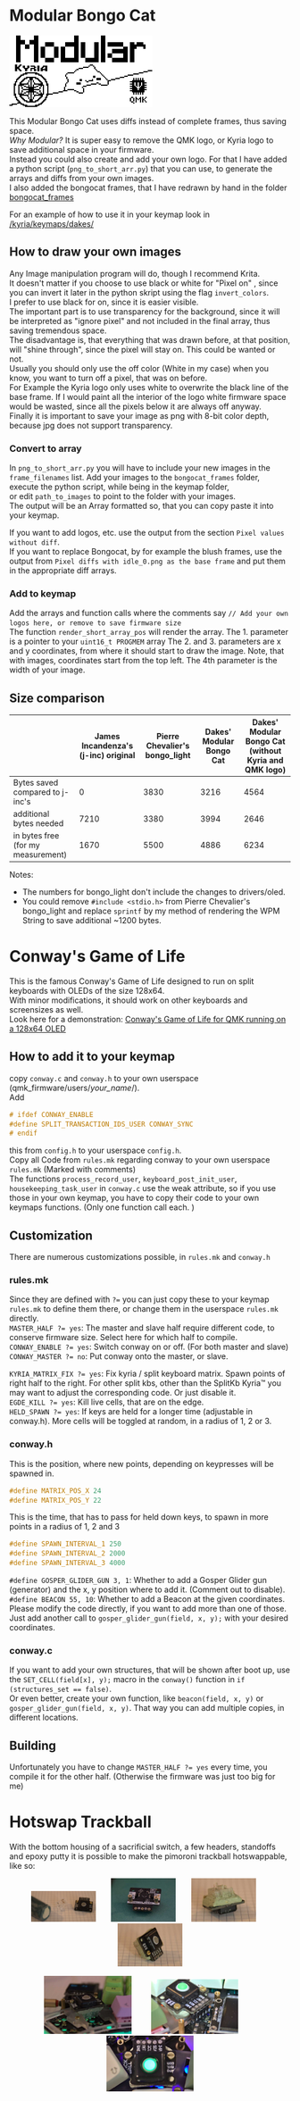 # Modular Bongo Cat

<img src="bongocat_frames/modular_bongocat_logo.png" width="256" />  

This Modular Bongo Cat uses diffs instead of complete frames, thus saving space.  
*Why Modular?* It is super easy to remove the QMK logo, or Kyria logo to save additional space in your firmware.  
Instead you could also create and add your own logo. 
For that I have added a python script (`png_to_short_arr.py`) that you can use, to generate the arrays and diffs from your own images.  
I also added the bongocat frames, that I have redrawn by hand in the folder [bongocat_frames](bongocat_frames)

For an example of how to use it in your keymap look in [/kyria/keymaps/dakes/](/kyria/keymaps/dakes/)

## How to draw your own images
Any Image manipulation program will do, though I recommend Krita.  
It doesn't matter if you choose to use black or white for "Pixel on" , since you can invert it later in the python skript using the flag `invert_colors`.  
I prefer to use black for on, since it is easier visible.  
The important part is to use transparency for the background, since it will be interpreted as "ignore pixel" and not included in the final array, thus saving tremendous space.  
The disadvantage is, that everything that was drawn before, at that position, will "shine through", since the pixel will stay on. This could be wanted or not.  
Usually you should only use the off color (White in my case) when you know, you want to turn off a pixel, that was on before.  
For Example the Kyria logo only uses white to overwrite the black line of the base frame. If I would paint all the interior of the logo white firmware space would be wasted, 
since all the pixels below it are always off anyway.  
Finally it is important to save your image as png with 8-bit color depth, because jpg does not support transparency.  

### Convert to array
In `png_to_short_arr.py` you will have to include your new images in the `frame_filenames` list. 
Add your images to the `bongocat_frames` folder, execute the python script, while being in the keymap folder,  
or edit `path_to_images` to point to the folder with your images.  
The output will be an Array formatted so, that you can copy paste it into your keymap.  

If you want to add logos, etc. use the output from the section `Pixel values without diff`.  
If you want to replace Bongocat, by for example the blush frames, use the output from `Pixel diffs with idle_0.png as the base frame` 
and put them in the appropriate diff arrays. 

### Add to keymap
Add the arrays and function calls where the comments say `// Add your own logos here, or remove to save firmware size`  
The function `render_short_array_pos` will render the array. 
The 1. parameter is a pointer to your `uint16_t PROGMEM` array
The 2. and 3. parameters are x and y coordinates, from where it should start to draw the image. 
Note, that with images, coordinates start from the top left. 
The 4th parameter is the width of your image. 

## Size comparison
|                                    | James Incandenza's (j-inc) original  | Pierre Chevalier's bongo_light  | Dakes' Modular Bongo Cat | Dakes' Modular Bongo Cat (without Kyria and QMK logo) |
| ---------------------------------- | ------------------------------------ | ------------------------------- | ------------------------ | ----------------------------------------------------- |
| Bytes saved compared to j-inc's    | 0                                    | 3830                            | 3216                     | 4564                                                  |
| additional bytes needed            | 7210                                 | 3380                            | 3994                     | 2646                                                  |
| in bytes free (for my measurement) | 1670                                 | 5500                            | 4886                     | 6234                                                  |


Notes:
- The numbers for bongo_light don't include the changes to drivers/oled.  
- You could remove `#include <stdio.h>` from Pierre Chevalier's bongo_light and replace `sprintf` by my method of rendering the WPM String 
  to save additional ~1200 bytes. 

# Conway's Game of Life
This is the famous Conway's Game of Life designed to run on split keyboards with OLEDs of the size 128x64.  
With minor modifications, it should work on other keyboards and screensizes as well.  
Look here for a demonstration: [Conway's Game of Life for QMK running on a 128x64 OLED](https://www.youtube.com/watch?v=1h1coIJXcSQ)  

## How to add it to your keymap
copy `conway.c` and `conway.h` to your own userspace (qmk_firmware/users/*your_name*/).  
Add 
```C
# ifdef CONWAY_ENABLE
#define SPLIT_TRANSACTION_IDS_USER CONWAY_SYNC
# endif
``` 
this from `config.h` to your userspace `config.h`.  
Copy all Code from `rules.mk` regarding conway to your own userspace `rules.mk` (Marked with comments)  
The functions `process_record_user`, `keyboard_post_init_user`, `housekeeping_task_user` in `conway.c` use the weak attribute, so if you use those in your own keymap, you have to copy their code to your own keymaps functions. (Only one function call each. )

## Customization
There are numerous customizations possible, in `rules.mk` and `conway.h`
### rules.mk
Since they are defined with `?=` you can just copy these to your keymap `rules.mk` to define them there, or change them in the userspace `rules.mk` directly.  
`MASTER_HALF ?= yes`: The master and slave half require different code, to conserve firmware size. Select here for which half to compile.  
`CONWAY_ENABLE ?= yes`: Switch conway on or off. (For both master and slave)  
`CONWAY_MASTER ?= no`: Put conway onto the master, or slave.  

`KYRIA_MATRIX_FIX ?= yes`: Fix kyria / split keyboard matrix. Spawn points of right half to the right. For other split kbs, other than the SplitKb Kyria™ you may want to adjust the corresponding code. Or just disable it.  
`EGDE_KILL ?= yes`: Kill live cells, that are on the edge.  
`HELD_SPAWN ?= yes`: If keys are held for a longer time (adjustable in conway.h). More cells will be toggled at random, in a radius of 1, 2 or 3.  

### conway.h

This is the position, where new points, depending on keypresses will be spawned in. 
```C
#define MATRIX_POS_X 24
#define MATRIX_POS_Y 22
```

This is the time, that has to pass for held down keys, to spawn in more points in a radius of 1, 2 and 3
```C
#define SPAWN_INTERVAL_1 250
#define SPAWN_INTERVAL_2 2000
#define SPAWN_INTERVAL_3 4000
```

`#define GOSPER_GLIDER_GUN 3, 1`: Whether to add a Gosper Glider gun (generator) and the x, y position where to add it. (Comment out to disable).  
`#define BEACON 55, 10`: Whether to add a Beacon at the given coordinates.  
Please modify the code directly, if you want to add more than one of those. Just add another call to `gosper_glider_gun(field, x, y);` with your desired coordinates.  

### conway.c
If you want to add your own structures, that will be shown after boot up, use the `SET_CELL(field[x], y);` macro in the `conway()` function in `if (structures_set == false)`.  
Or even better, create your own function, like `beacon(field, x, y)` or `gosper_glider_gun(field, x, y)`. That way you can add multiple copies, in different locations. 

## Building
Unfortunately you have to change `MASTER_HALF ?= yes` every time, you compile it for the other half. (Otherwise the firmware was just too big for me)


# Hotswap Trackball
With the bottom housing of a sacrificial switch, a few headers, standoffs and epoxy putty it is possible to make the pimoroni trackball hotswappable, like so:  

<p align="center">
    <img src="/images/trackball_1.jpg" width="23%">
    &nbsp; &nbsp; &nbsp; 
    <img src="/images/trackball_2.jpg" width="23%">
    &nbsp; &nbsp; &nbsp;
    <img src="/images/trackball_3.jpg" width="23%">
    &nbsp; &nbsp; &nbsp;
    <img src="/images/trackball_4.jpg" width="23%">
</p>
<p align="center">
    <img src="/images/trackball_5.jpg" width="31%">
    &nbsp; &nbsp; &nbsp; &nbsp;
    <img src="/images/trackball_6.jpg" width="31%">
    &nbsp; &nbsp; &nbsp; &nbsp;
    <img src="/images/trackball_7.jpg" width="31%">
</p>
